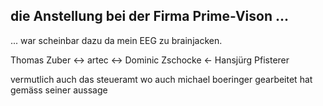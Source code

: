 ## die Anstellung bei der Firma Prime-Vison ...

... war scheinbar dazu da mein EEG zu brainjacken.


Thomas Zuber <-> artec <-> Dominic Zschocke <- Hansjürg Pfisterer

vermutlich auch das steueramt wo auch michael boeringer gearbeitet hat gemäss seiner aussage


